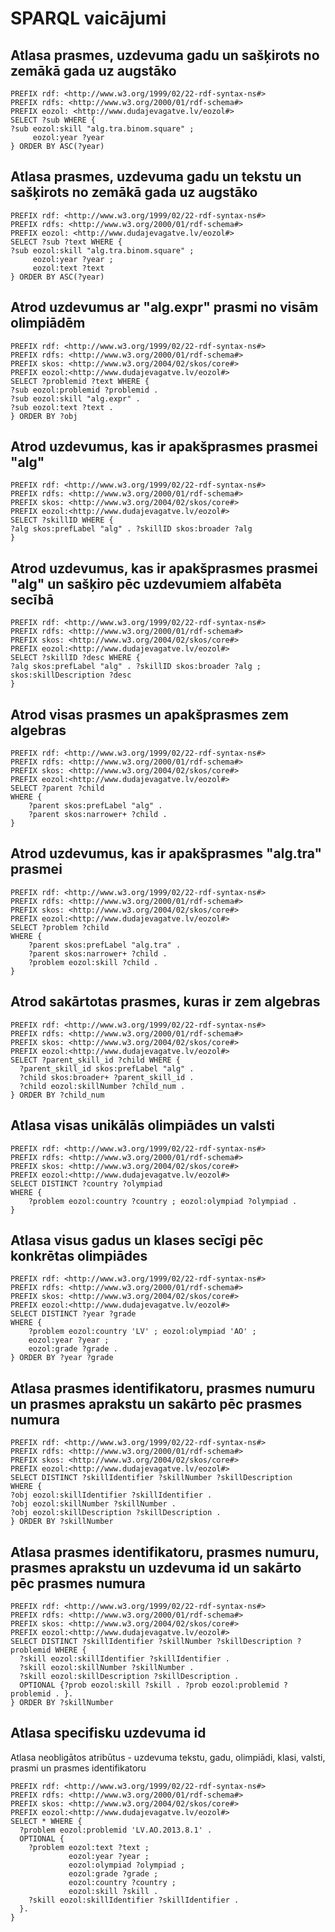 # SPARQL vaicājumi


## Atlasa prasmes, uzdevuma gadu un sašķirots no zemākā gada uz augstāko

``` sparql
PREFIX rdf: <http://www.w3.org/1999/02/22-rdf-syntax-ns#>
PREFIX rdfs: <http://www.w3.org/2000/01/rdf-schema#>
PREFIX eozol: <http://www.dudajevagatve.lv/eozol#>
SELECT ?sub WHERE {
?sub eozol:skill "alg.tra.binom.square" ;
     eozol:year ?year
} ORDER BY ASC(?year)
```

## Atlasa prasmes, uzdevuma gadu un tekstu un sašķirots no zemākā gada uz augstāko

```
PREFIX rdf: <http://www.w3.org/1999/02/22-rdf-syntax-ns#>
PREFIX rdfs: <http://www.w3.org/2000/01/rdf-schema#>
PREFIX eozol: <http://www.dudajevagatve.lv/eozol#>
SELECT ?sub ?text WHERE {
?sub eozol:skill "alg.tra.binom.square" ;
     eozol:year ?year ;
     eozol:text ?text
} ORDER BY ASC(?year)
```

## Atrod uzdevumus ar "alg.expr" prasmi no visām olimpiādēm

```
PREFIX rdf: <http://www.w3.org/1999/02/22-rdf-syntax-ns#>
PREFIX rdfs: <http://www.w3.org/2000/01/rdf-schema#> 
PREFIX skos: <http://www.w3.org/2004/02/skos/core#> 
PREFIX eozol:<http://www.dudajevagatve.lv/eozol#> 
SELECT ?problemid ?text WHERE {
?sub eozol:problemid ?problemid .
?sub eozol:skill "alg.expr" .
?sub eozol:text ?text .
} ORDER BY ?obj
```

## Atrod uzdevumus, kas ir apakšprasmes prasmei "alg"

```
PREFIX rdf: <http://www.w3.org/1999/02/22-rdf-syntax-ns#> 
PREFIX rdfs: <http://www.w3.org/2000/01/rdf-schema#>
PREFIX skos: <http://www.w3.org/2004/02/skos/core#>
PREFIX eozol:<http://www.dudajevagatve.lv/eozol#>
SELECT ?skillID WHERE {
?alg skos:prefLabel "alg" . ?skillID skos:broader ?alg
}
```

## Atrod uzdevumus, kas ir apakšprasmes prasmei "alg" un sašķiro pēc uzdevumiem alfabēta secībā

```
PREFIX rdf: <http://www.w3.org/1999/02/22-rdf-syntax-ns#> 
PREFIX rdfs: <http://www.w3.org/2000/01/rdf-schema#>
PREFIX skos: <http://www.w3.org/2004/02/skos/core#>
PREFIX eozol:<http://www.dudajevagatve.lv/eozol#>
SELECT ?skillID ?desc WHERE {
?alg skos:prefLabel "alg" . ?skillID skos:broader ?alg ; skos:skillDescription ?desc
}
```

## Atrod visas prasmes un apakšprasmes zem algebras

```
PREFIX rdf: <http://www.w3.org/1999/02/22-rdf-syntax-ns#> 
PREFIX rdfs: <http://www.w3.org/2000/01/rdf-schema#>
PREFIX skos: <http://www.w3.org/2004/02/skos/core#>
PREFIX eozol:<http://www.dudajevagatve.lv/eozol#>
SELECT ?parent ?child
WHERE {
    ?parent skos:prefLabel "alg" .
    ?parent skos:narrower+ ?child .
}
```


## Atrod uzdevumus, kas ir apakšprasmes "alg.tra" prasmei

```
PREFIX rdf: <http://www.w3.org/1999/02/22-rdf-syntax-ns#> 
PREFIX rdfs: <http://www.w3.org/2000/01/rdf-schema#>
PREFIX skos: <http://www.w3.org/2004/02/skos/core#>
PREFIX eozol:<http://www.dudajevagatve.lv/eozol#>
SELECT ?problem ?child
WHERE {
    ?parent skos:prefLabel "alg.tra" .
    ?parent skos:narrower+ ?child .
    ?problem eozol:skill ?child .
}
```

## Atrod sakārtotas prasmes, kuras ir zem algebras

```
PREFIX rdf: <http://www.w3.org/1999/02/22-rdf-syntax-ns#>
PREFIX rdfs: <http://www.w3.org/2000/01/rdf-schema#>
PREFIX skos: <http://www.w3.org/2004/02/skos/core#>
PREFIX eozol:<http://www.dudajevagatve.lv/eozol#>
SELECT ?parent_skill_id ?child WHERE {
  ?parent_skill_id skos:prefLabel "alg" .
  ?child skos:broader+ ?parent_skill_id .
  ?child eozol:skillNumber ?child_num .
} ORDER BY ?child_num
```

## Atlasa visas unikālās olimpiādes un valsti

```
PREFIX rdf: <http://www.w3.org/1999/02/22-rdf-syntax-ns#> 
PREFIX rdfs: <http://www.w3.org/2000/01/rdf-schema#>
PREFIX skos: <http://www.w3.org/2004/02/skos/core#>
PREFIX eozol:<http://www.dudajevagatve.lv/eozol#>
SELECT DISTINCT ?country ?olympiad
WHERE {
    ?problem eozol:country ?country ; eozol:olympiad ?olympiad .
}
```

## Atlasa visus gadus un klases secīgi pēc konkrētas olimpiādes

```
PREFIX rdf: <http://www.w3.org/1999/02/22-rdf-syntax-ns#> 
PREFIX rdfs: <http://www.w3.org/2000/01/rdf-schema#>
PREFIX skos: <http://www.w3.org/2004/02/skos/core#>
PREFIX eozol:<http://www.dudajevagatve.lv/eozol#>
SELECT DISTINCT ?year ?grade
WHERE {
    ?problem eozol:country 'LV' ; eozol:olympiad 'AO' ;
    eozol:year ?year ;
    eozol:grade ?grade .
} ORDER BY ?year ?grade
```

## Atlasa prasmes identifikatoru, prasmes numuru un prasmes aprakstu un sakārto pēc prasmes numura

```
PREFIX rdf: <http://www.w3.org/1999/02/22-rdf-syntax-ns#> 
PREFIX rdfs: <http://www.w3.org/2000/01/rdf-schema#>
PREFIX skos: <http://www.w3.org/2004/02/skos/core#>
PREFIX eozol:<http://www.dudajevagatve.lv/eozol#>
SELECT DISTINCT ?skillIdentifier ?skillNumber ?skillDescription
WHERE { 
?obj eozol:skillIdentifier ?skillIdentifier .
?obj eozol:skillNumber ?skillNumber .
?obj eozol:skillDescription ?skillDescription .
} ORDER BY ?skillNumber
```

## Atlasa prasmes identifikatoru, prasmes numuru, prasmes aprakstu un uzdevuma id un sakārto pēc prasmes numura

```
PREFIX rdf: <http://www.w3.org/1999/02/22-rdf-syntax-ns#> 
PREFIX rdfs: <http://www.w3.org/2000/01/rdf-schema#>
PREFIX skos: <http://www.w3.org/2004/02/skos/core#>
PREFIX eozol:<http://www.dudajevagatve.lv/eozol#>
SELECT DISTINCT ?skillIdentifier ?skillNumber ?skillDescription ?problemid WHERE { 
  ?skill eozol:skillIdentifier ?skillIdentifier .
  ?skill eozol:skillNumber ?skillNumber .
  ?skill eozol:skillDescription ?skillDescription .
  OPTIONAL {?prob eozol:skill ?skill . ?prob eozol:problemid ?problemid . }.
} ORDER BY ?skillNumber
```

## Atlasa specifisku uzdevuma id

Atlasa neobligātos atribūtus - uzdevuma tekstu, gadu, olimpiādi, klasi, valsti, prasmi un prasmes identifikatoru

```
PREFIX rdf: <http://www.w3.org/1999/02/22-rdf-syntax-ns#> 
PREFIX rdfs: <http://www.w3.org/2000/01/rdf-schema#>
PREFIX skos: <http://www.w3.org/2004/02/skos/core#>
PREFIX eozol:<http://www.dudajevagatve.lv/eozol#>
SELECT * WHERE {
  ?problem eozol:problemid 'LV.AO.2013.8.1' .
  OPTIONAL {
    ?problem eozol:text ?text ;
             eozol:year ?year ;
             eozol:olympiad ?olympiad ;
             eozol:grade ?grade ;
             eozol:country ?country ;
             eozol:skill ?skill .
    ?skill eozol:skillIdentifier ?skillIdentifier .
  }.
}
```
